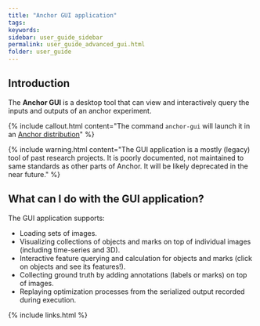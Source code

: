 ```yaml
---
title: "Anchor GUI application"
tags:
keywords:
sidebar: user_guide_sidebar
permalink: user_guide_advanced_gui.html
folder: user_guide
---
```


## Introduction

The **Anchor GUI** is a desktop tool that can view and interactively query the inputs and outputs of an anchor experiment.

{% include callout.html content="The command `anchor-gui` will launch it in an [Anchor distribution](developer_guide_anchor_distribution.html)" %}

{% include warning.html content="The GUI application is a mostly (legacy) tool of past research projects. It is poorly documented, not maintained to same standards as other parts of Anchor. It will be likely deprecated in the near future." %}

## What can I do with the GUI application?

The GUI application supports:
- Loading sets of images.
- Visualizing collections of objects and marks on top of individual images (including time-series and 3D).
- Interactive feature querying and calculation for objects and marks (click on objects and see its features!).
- Collecting ground truth by adding annotations (labels or marks) on top of images.
- Replaying optimization processes from the serialized output recorded during execution.


{% include links.html %}